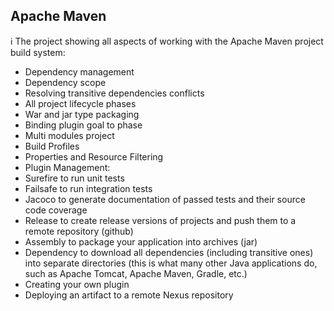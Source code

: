 ## Apache Maven

ℹ️ The project showing all aspects of working with the Apache Maven project build system:

- Dependency management
- Dependency scope
- Resolving transitive dependencies conflicts
- All project lifecycle phases
- War and jar type packaging
- Binding plugin goal to phase
- Multi modules project
- Build Profiles
- Properties and Resource Filtering
- Plugin Management:
- Surefire to run unit tests
- Failsafe to run integration tests
- Jacoco to generate documentation of passed tests and their source code coverage
- Release to create release versions of projects and push them to a remote repository (github)
- Assembly to package your application into archives (jar)
- Dependency to download all dependencies (including transitive ones) into separate directories (this is what many other Java applications do, such as Apache Tomcat, Apache Maven, Gradle, etc.)
- Creating your own plugin
- Deploying an artifact to a remote Nexus repository